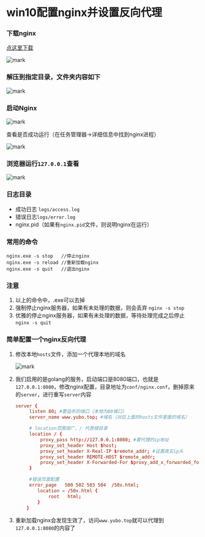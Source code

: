 # win10配置nginx并设置反向代理

<!--more-->

### 下载nginx

[点这里下载](http://nginx.org/en/download.html)

![mark](https://pic.yqqy.top/blog/20200111/4E4abJ16o0df.png?imageMogr2/format/webp/interlace/1)

### 解压到指定目录，文件夹内容如下

![mark](https://pic.yqqy.top/blog/20200111/lv1ToWIHSOBx.png?imageMogr2/format/webp/interlace/1)

### 启动Nginx

![mark](https://pic.yqqy.top/blog/20200111/VnoVLHwYdhns.png?imageMogr2/format/webp/interlace/1)

查看是否成功运行（在任务管理器->详细信息中找到nginx进程）

![mark](https://pic.yqqy.top/blog/20200111/JRE5KzvQcjin.png?imageMogr2/format/webp/interlace/1)

### 浏览器运行`127.0.0.1`查看

![mark](https://pic.yqqy.top/blog/20200111/KQPeW6geG0xQ.png?imageMogr2/format/webp/interlace/1)

### 日志目录

* 成功日志 `logs/access.log`
* 错误日志`logs/error.log`
* nginx.pid（如果有`nginx.pid`文件，则说明nginx在运行）

### 常用的命令

```shell
nginx.exe -s stop   //停止nginx
nginx.exe -s reload //重新加载nginx
nginx.exe -s quit   //退出nginx
```

### 注意

1. 以上的命令中，.exe可以去掉
2. 强制停止nginx服务器，如果有未处理的数据，则会丢弃 `nginx -s stop`
3. 优雅的停止nginx服务器，如果有未处理的数据，等待处理完成之后停止 `nginx -s quit`

### 简单配置一个nginx反向代理

1. 修改本地`hosts`文件，添加一个代理本地的域名

   ![mark](https://pic.yqqy.top/blog/20200111/C4x03rT0su6y.png?imageMogr2/format/webp/interlace/1)

2. 我们启用的是golang的服务，启动端口是8080端口，也就是`127.0.0.1:8080`，修改nginx配置，目录地址为`conf/nginx.conf`，删掉原来的`server`，进行重写`server`内容

   ```conf
   server {
       	listen 80; #要监听的端口（本地为80端口）
       	server_name www.yubo.top; #域名（对应上面的hosts文件里面的域名）
   
   		# location范围很广，/ 代表根目录
       	location / {
       		proxy_pass http://127.0.0.1:8080; #要代理的ip地址
       		proxy_set_header Host $host;
   		    proxy_set_header X-Real-IP $remote_addr; #设置真实ip头
   		    proxy_set_header REMOTE-HOST $remote_addr;
   		    proxy_set_header X-Forwarded-For $proxy_add_x_forwarded_for;
       	}
   
   		#错误页面配置
       	error_page   500 502 503 504  /50x.html;
           location = /50x.html {
               root   html;
           }
       }
   ```

3. 重新加载nginx会发现生效了，访问`www.yubo.top`就可以代理到`127.0.0.1:8080`的内容了
